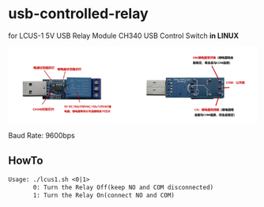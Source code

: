 # usb-controlled-relay
for LCUS-1 5V USB Relay Module CH340 USB Control Switch **in LINUX**

![](LCUS-1.png)

Baud Rate: 9600bps

## HowTo

	Usage: ./lcus1.sh <0|1>
		   0: Turn the Relay Off(keep NO and COM disconnected)
		   1: Turn the Relay On(connect NO and COM)

